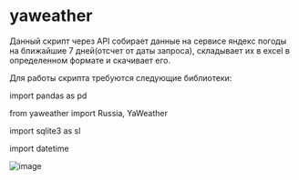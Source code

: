 # yaweather

Данный скрипт через API собирает данные на сервисе яндекс погоды на ближайшие 7 дней(отсчет от даты запроса), складывает их в excel в определенном формате и скачивает его.

Для работы скрипта требуются следующие библиотеки:

import pandas as pd

from yaweather import Russia, YaWeather

import sqlite3 as sl

import datetime

![image](https://user-images.githubusercontent.com/111370737/193848817-e78875ad-96b5-4b36-b651-1e79144d87de.png)

